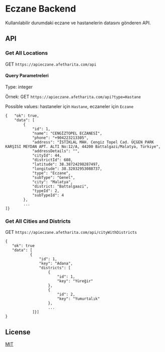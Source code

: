 # Eczane Backend

Kullanılabilir durumdaki eczane ve hastanelerin datasını gönderen API.

## API

### Get All Locations

GET `https://apieczane.afetharita.com/api`

#### Query Parametreleri

Type: integer

Örnek: GET `https://apieczane.afetharita.com/api?type=Hastane`

Possible values: hastaneler için `Hastane`, eczaneler için `Eczane`

```
{   "ok": true,
    "data": [
        {
            "id": 1,
            "name": "CENGİZTOPEL ECZANESİ",
            "phone": "+904223213305",
            "address": "İSTİKLAL MAH. Cengiz Topel Cad. ÜÇGEN PARK KARŞISI MEYDAN APT. ALTI No:12/A, 44200 Battalgazi/Malatya, Türkiye",
            "addressDetails": "",
            "cityId": 44,
            "districtId": 608,
            "latitude": 38.38724298287497,
            "longitude": 38.32032953088737,
            "type": "Eczane",
            "subType": "Genel",
            "city": "Malatya",
            "district: "Battalgaazi",
            "typeId": 2,
            "subTypeId": 4
        },
        ...
]}
```

### Get All Cities and Districts

GET `https://apieczane.afetharita.com/api/cityWithDistricts`

```
{
   "ok": true
   "data": [
           {
               "id": 1,
               "key": "Adana",
               "districts": [
                   {
                       "id": 1,
                       "key": "Yüreğir"
                   },
                   {
                       "id": 2,
                       "key": "Yumurtalık"
                   },
                   ...
            ]}]
}
```

## License

[MIT](https://choosealicense.com/licenses/mit/)
